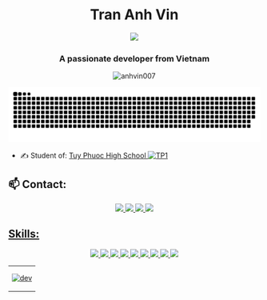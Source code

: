 <h1 align="center">Tran Anh Vin</h1>
<p align="center"><img src="https://img.icons8.com/color/48/000000/vietnam-circular.png"/></p>
<h3 align="center">A passionate developer from Vietnam </h3>
<p align="center"> <img src="https://komarev.com/ghpvc/?username=anhvin007" alt="anhvin007"></p>

<div align="center">
  <a href="https://1999azzar.github.io/1999AZZAR/">
  <img  src="https://github.com/1999AZZAR/1999AZZAR/blob/main/resources/img/grid-snake.svg"
       alt="snake" /></a>
</div>

- ✍ Student of: <a href="http://tthptso1tuyphuoc.edu.vn/">    Tuy Phuoc High School      <img src="https://scontent.fdad1-2.fna.fbcdn.net/v/t1.18169-9/1545146_533945193370691_798826036_n.jpg?_nc_cat=106&ccb=1-7&_nc_sid=09cbfe&_nc_ohc=sPA0ITjkoisAX-rSLjk&_nc_oc=AQlg2Q8QPGHEaV9nobIUU4q_PSGAc849H9BJv_BHYs9ktn4tgaYMq8CZFVGR1cIRg-8&_nc_ht=scontent.fdad1-2.fna&oh=00_AT-9ABThnBgPmhcHiZquPq1-8PjjA5pIurruQGVtvlnqlg&oe=63369E64" width="48px" alt="TP1" /></a>

## 📫 Contact:

<p align="center">
  <a href="https://www.facebook.com/anhvin007/" alt="Facebook">
    <img src="https://img.icons8.com/fluent/48/000000/facebook-new.png" target="_blank" />
  </a> 
  <a href="https://github.com/anhvin007" alt="Github">
    <img src="https://img.icons8.com/fluent/48/000000/github.png"/>
  </a> 
  <a href="mailto:trananhvin77@gmail.com" alt="Email">
    <img src="https://img.icons8.com/color/48/000000/gmail-new.png"/>
  </a>
   <a href="https://www.reddit.com/user/anhvin007" alt="Email">
     <img src="https://img.icons8.com/tiny-color/48/000000/reddit.png"/>
</p>
  
  ## Skills:
<p align="center">
  <img src="https://img.icons8.com/external-tal-revivo-filled-tal-revivo/48/000000/external-vim-a-highly-configurable-text-editor-for-efficiently-creating-and-changing-any-kind-of-text-logo-filled-tal-revivo.png"/>
  <img src="https://img.icons8.com/color/48/000000/mongodb.png"/>
  <img src="https://img.icons8.com/color/48/000000/git.png"/>
  <img src="https://img.icons8.com/color/48/000000/visual-studio-code-2019.png"/>
  <img src="https://img.icons8.com/color/48/000000/nodejs.png"/>
  <img src="https://img.icons8.com/color/48/000000/javascript--v1.png"/>
  <img src="https://img.icons8.com/color/48/000000/html-5--v1.png"/>
  <img src="https://img.icons8.com/color/48/000000/css3.png"/>
  <img src="https://img.icons8.com/color/48/000000/bootstrap.png"/>
</p>


<table style="width:100%;">
  <tr>
    <td>
      <p align="center"> 
        <img src="https://cdn.dribbble.com/users/1059583/screenshots/4171367/coding-freak.gif" alt="dev" width="100%"/>
      </p>
    </td>
  </tr>
</table>
